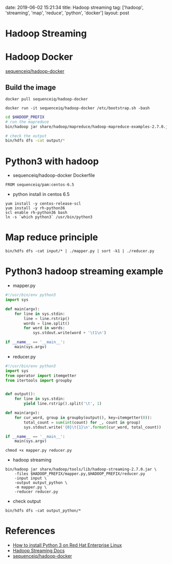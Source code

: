 date: 2019-06-02 15:21:34
title: Hadoop streaming
tag: ['hadoop', 'streaming', 'map', 'reduce', 'python', 'docker']
layout: post

# Hadoop Streaming



# Hadoop Docker

[sequenceiq/hadoop-docker](https://hub.docker.com/r/sequenceiq/hadoop-docker)

## Build the image

```
docker pull sequenceiq/hadoop-docker
```


```
docker run -it sequenceiq/hadoop-docker /etc/bootstrap.sh -bash
```

```bash
cd $HADOOP_PREFIX
# run the mapreduce
bin/hadoop jar share/hadoop/mapreduce/hadoop-mapreduce-examples-2.7.0.jar grep input output 'dfs[a-z.]+'

# check the output
bin/hdfs dfs -cat output/*
```

# Python3 with hadoop

- sequenceiq/hadoop-docker Dockerfile

```
FROM sequenceiq/pam:centos-6.5
```

- python install in centos 6.5

```
yum install -y centos-release-scl
yum install -y rh-python36
scl enable rh-python36 bash
ln -s `which python3` /usr/bin/python3
```

# Map reduce principle

```
bin/hdfs dfs -cat input/* | ./mapper.py | sort -k1 | ./reducer.py
```

# Python3 hadoop streaming example

- mapper.py

```python
#!/usr/bin/env python3
import sys

def main(argv):
    for line in sys.stdin:
        line = line.rstrip()
        words = line.split()
        for word in words:
            sys.stdout.write(word + '\t1\n')

if __name__ == '__main__':
    main(sys.argv)
```

- reducer.py

```python
#!/usr/bin/env python3
import sys
from operator import itemgetter
from itertools import groupby


def output():
    for line in sys.stdin:
        yield line.rstrip().split('\t', 1)

def main(argv):
    for cur_word, group in groupby(output(), key=itemgetter(0)):
        total_count = sum(int(count) for _, count in group)
        sys.stdout.write('{0}\t{1}\n'.format(cur_word, total_count))

if __name__ == '__main__':
    main(sys.argv)
```

```
chmod +x mapper.py reducer.py
```

- hadoop streaming

```
bin/hadoop jar share/hadoop/tools/lib/hadoop-streaming-2.7.0.jar \
    -files $HADOOP_PREFIX/mapper.py,$HADOOP_PREFIX/reducer.py
    -input input \
    -output output_python \
    -m mapper.py \
    -reducer reducer.py
```

- check output

```
bin/hdfs dfs -cat output_python/*
```

# References

- [How to install Python 3 on Red Hat Enterprise Linux](https://developers.redhat.com/blog/2018/08/13/install-python3-rhel/)
- [Hadoop Streaming Docs](https://hadoop.apache.org/docs/r1.2.1/streaming.html)
- [sequenceiq/hadoop-docker](https://hub.docker.com/r/sequenceiq/hadoop-docker)

